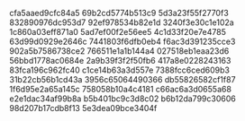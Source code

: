 cfa5aaed9cfc84a5
69b2cd5774b513c9
5d3a23f55f2770f3
832890976dc953d7
92ef978534b82e1d
3240f3e30c1e102a
1c860a03eff871a0
5ad7ef00f2e56ee5
4c1d33f20e7e4785
63d99d0929e2646c
7441803f6dfb0eb4
f6ac3d391235cce3
902a5b7586738ce2
766511e1a1b144a4
027518eb1eaa23d6
56bbd1778ac0684e
2a9b39f3f2f50fb6
417a8e0228243163
83fca196c962fc40
c1ce14b63a3d557e
7388fcc6ced609b3
31b22cb56b1cd43a
3956c65064490366
db55826582cf1f87
1f6d95e2a65a145c
758058b10a4c4181
c66ac6a3d0655a68
e2e1dac34af99b8a
b5b401bc9c3d8c02
b6b12da799c30606
98d207b17cdb8f13
5e3dea09bce3404f
